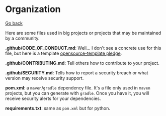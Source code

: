 # Organization

[Go back](../index.md#advanced-github-concepts)

Here are some files used in big projects or projects that may be maintained by a community.

**.github/CODE_OF_CONDUCT.md**: Well... I don't see a concrete use for this file, but here is a template  [opensource-template pledge](https://github.com/EmbarkStudios/opensource-template/blob/main/CODE_OF_CONDUCT.md).

**.github/CONTRIBUTING.md**: Tell others how to contribute to your project.

**.github/SECURITY.md**: Tells how to report a security breach or what version may receive security support.

**pom.xml**: a `maven`/`gradle` dependency file. It's a file only used in  ``maven`` projects, but you can generate with ``gradle``. Once you have it, you will receive security alerts for your dependencies.

**requirements.txt**: same as ``pom.xml`` but for python.
